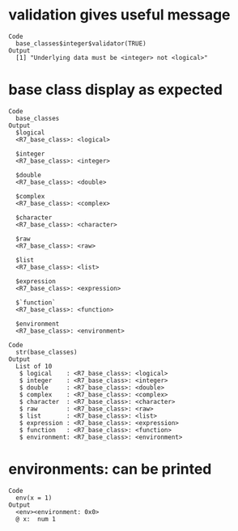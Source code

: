 # validation gives useful message

    Code
      base_classes$integer$validator(TRUE)
    Output
      [1] "Underlying data must be <integer> not <logical>"

# base class display as expected

    Code
      base_classes
    Output
      $logical
      <R7_base_class>: <logical>
      
      $integer
      <R7_base_class>: <integer>
      
      $double
      <R7_base_class>: <double>
      
      $complex
      <R7_base_class>: <complex>
      
      $character
      <R7_base_class>: <character>
      
      $raw
      <R7_base_class>: <raw>
      
      $list
      <R7_base_class>: <list>
      
      $expression
      <R7_base_class>: <expression>
      
      $`function`
      <R7_base_class>: <function>
      
      $environment
      <R7_base_class>: <environment>
      
    Code
      str(base_classes)
    Output
      List of 10
       $ logical    : <R7_base_class>: <logical>
       $ integer    : <R7_base_class>: <integer>
       $ double     : <R7_base_class>: <double>
       $ complex    : <R7_base_class>: <complex>
       $ character  : <R7_base_class>: <character>
       $ raw        : <R7_base_class>: <raw>
       $ list       : <R7_base_class>: <list>
       $ expression : <R7_base_class>: <expression>
       $ function   : <R7_base_class>: <function>
       $ environment: <R7_base_class>: <environment>

# environments: can be printed

    Code
      env(x = 1)
    Output
      <env><environment: 0x0> 
      @ x:  num 1

